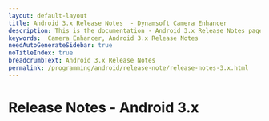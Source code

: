 ```yaml
---
layout: default-layout
title: Android 3.x Release Notes  - Dynamsoft Camera Enhancer
description: This is the documentation - Android 3.x Release Notes page of Dynamsoft Camera Enhancer.
keywords:  Camera Enhancer, Android 3.x Release Notes
needAutoGenerateSidebar: true
noTitleIndex: true
breadcrumbText: Android 3.x Release Notes
permalink: /programming/android/release-note/release-notes-3.x.html
---
```


# Release Notes - Android 3.x
